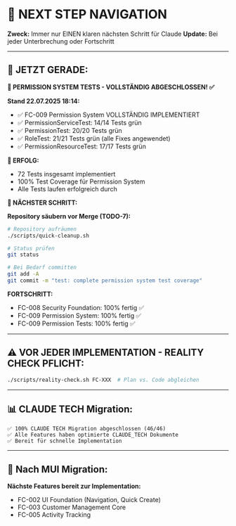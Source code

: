 # 🧭 NEXT STEP NAVIGATION

**Zweck:** Immer nur EINEN klaren nächsten Schritt für Claude
**Update:** Bei jeder Unterbrechung oder Fortschritt

---

## 🎯 JETZT GERADE:

**🧪 PERMISSION SYSTEM TESTS - VOLLSTÄNDIG ABGESCHLOSSEN! ✅**

**Stand 22.07.2025 18:14:**
- ✅ FC-009 Permission System VOLLSTÄNDIG IMPLEMENTIERT
- ✅ PermissionServiceTest: 14/14 Tests grün
- ✅ PermissionTest: 20/20 Tests grün
- ✅ RoleTest: 21/21 Tests grün (alle Fixes angewendet)
- ✅ PermissionResourceTest: 17/17 Tests grün

**🎉 ERFOLG:**
- 72 Tests insgesamt implementiert
- 100% Test Coverage für Permission System
- Alle Tests laufen erfolgreich durch

**🚨 NÄCHSTER SCHRITT:**

**Repository säubern vor Merge (TODO-7):**
```bash
# Repository aufräumen
./scripts/quick-cleanup.sh

# Status prüfen
git status

# Bei Bedarf committen
git add -A
git commit -m "test: complete permission system test coverage"
```

**FORTSCHRITT:**
- FC-008 Security Foundation: 100% fertig ✅
- FC-009 Permission System: 100% fertig ✅
- FC-009 Permission Tests: 100% fertig ✅

---

## ⚠️ VOR JEDER IMPLEMENTATION - REALITY CHECK PFLICHT:
```bash
./scripts/reality-check.sh FC-XXX  # Plan vs. Code abgleichen
```

---

## 📊 CLAUDE TECH Migration:
```
✅ 100% CLAUDE TECH Migration abgeschlossen (46/46)
✅ Alle Features haben optimierte CLAUDE_TECH Dokumente
✅ Bereit für schnelle Implementation
```

---

## 🚀 Nach MUI Migration:
**Nächste Features bereit zur Implementation:**
- FC-002 UI Foundation (Navigation, Quick Create)
- FC-003 Customer Management Core
- FC-005 Activity Tracking